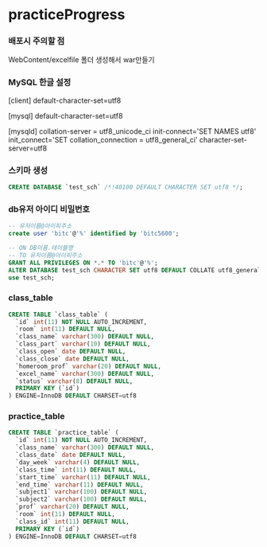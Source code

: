 # practiceProgress


### 배포시 주의할 점
WebContent/excelfile 폴더 생성해서 war만들기


### MySQL 한글 설정
[client]
default-character-set=utf8

[mysql]
default-character-set=utf8

[mysqld]
collation-server = utf8_unicode_ci
init-connect='SET NAMES utf8'
init_connect='SET collation_connection = utf8_general_ci'
character-set-server=utf8


### 스키마 생성

```sql
CREATE DATABASE `test_sch` /*!40100 DEFAULT CHARACTER SET utf8 */;
```



### db유저 아이디 비밀번호

```sql
-- 유저이름@아이피주소
create user 'bitc'@'%' identified by 'bitc5600';

-- ON DB이름.테이블명
-- TO 유저이름@아이피주소
GRANT ALL PRIVILEGES ON *.* TO 'bitc'@'%';
ALTER DATABASE test_sch CHARACTER SET utf8 DEFAULT COLLATE utf8_general_ci;
use test_sch;
```



### class_table
```sql
CREATE TABLE `class_table` (
  `id` int(11) NOT NULL AUTO_INCREMENT,
  `room` int(11) DEFAULT NULL,
  `class_name` varchar(300) DEFAULT NULL,
  `class_part` varchar(10) DEFAULT NULL,
  `class_open` date DEFAULT NULL,
  `class_close` date DEFAULT NULL,
  `homeroom_prof` varchar(20) DEFAULT NULL,
  `excel_name` varchar(300) DEFAULT NULL,
  `status` varchar(8) DEFAULT NULL,
  PRIMARY KEY (`id`)
) ENGINE=InnoDB DEFAULT CHARSET=utf8

```



### practice_table

```sql
CREATE TABLE `practice_table` (
  `id` int(11) NOT NULL AUTO_INCREMENT,
  `class_name` varchar(300) DEFAULT NULL,
  `class_date` date DEFAULT NULL,
  `day_week` varchar(4) DEFAULT NULL,
  `class_time` int(11) DEFAULT NULL,
  `start_time` varchar(11) DEFAULT NULL,
  `end_time` varchar(11) DEFAULT NULL,
  `subject1` varchar(100) DEFAULT NULL,
  `subject2` varchar(100) DEFAULT NULL,
  `prof` varchar(20) DEFAULT NULL,
  `room` int(11) DEFAULT NULL,
  `class_id` int(11) DEFAULT NULL,
  PRIMARY KEY (`id`)
) ENGINE=InnoDB DEFAULT CHARSET=utf8

```


